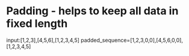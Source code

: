 
# Padding - helps to keep all data in fixed length
input:[1,2,3],[4,5,6],[1,2,3,4,5]
padded_sequence=[1,2,3,0,0],[4,5,6,0,0],[1,2,3,4,5]
